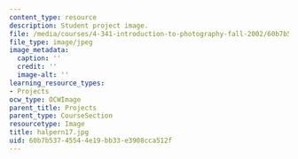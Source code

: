```yaml
---
content_type: resource
description: Student project image.
file: /media/courses/4-341-introduction-to-photography-fall-2002/60b7b53745544e19bb33e3908cca512f_halpern17.jpg
file_type: image/jpeg
image_metadata:
  caption: ''
  credit: ''
  image-alt: ''
learning_resource_types:
- Projects
ocw_type: OCWImage
parent_title: Projects
parent_type: CourseSection
resourcetype: Image
title: halpern17.jpg
uid: 60b7b537-4554-4e19-bb33-e3908cca512f
---
```

